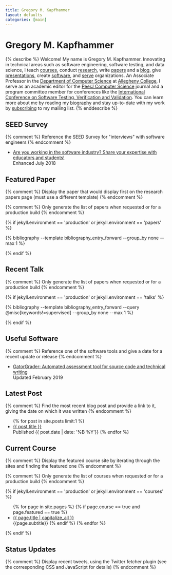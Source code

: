 ```yaml
---
title: Gregory M. Kapfhammer
layout: defaults
categories: [main]
---
```


# Gregory M. Kapfhammer

{% describe %}
Welcome! My name is Gregory M. Kapfhammer. Innovating in technical areas such
as software engineering, software testing, and data science, I teach
[courses]({{site.baseurl}}teaching/), conduct
[research]({{site.baseurl}}research/), write
[papers]({{site.baseurl}}research/papers/) and a [blog]({{site.baseurl}}blog/),
give [presentations]({{site.baseurl}}research/presentations/), create
[software]({{site.baseurl}}software/), and [serve]({{site.baseurl}}service/)
organizations. An Associate Professor in the [Department of Computer
Science](http://www.cs.allegheny.edu) at [Allegheny
College](http://www.allegheny.edu), I serve as an academic editor for the
[PeerJ Computer Science](https://peerj.com/computer-science/) journal and a
program committee member for conferences like the [International Conference on
Software Testing, Verification and
Validation](https://cs.gmu.edu/icst/index.html). You can learn more about me by
reading my [biography]({{site.baseurl}}biography/) and stay up-to-date with my
work by [subscribing]({{site.baseurl}}support/) to my mailing list.
{% enddescribe %}

## SEED Survey

{% comment %} Reference the SEED Survey for "interviews" with software
engineers {% endcomment %}

<ul class="fa-ul"> <li><i class="fa-li fa fa-users fa-lg"></i><a class="major"
href="{{site.baseurl}}seed/">Are you working in the software industry? Share
your expertise with educators and students!</a></li> Enhanced July 2018 </ul>

## Featured Paper

{% comment %} Display the paper that would display first on the research papers
page (must use a different template) {% endcomment %}

{% comment %} Only generate the list of papers when requested or for a
production build {% endcomment %}

{% if jekyll.environment == 'production' or jekyll.environment == 'papers' %}

{% bibliography --template bibliography_entry_forward --group_by none --max 1 %}

{% endif %}

## Recent Talk

{% comment %} Only generate the list of papers when requested or for a
production build {% endcomment %}

{% if jekyll.environment == 'production' or jekyll.environment == 'talks' %}

{% bibliography --template bibliography_entry_forward --query @misc[keywords!=supervised] --group_by none --max 1 %}

{% endif %}

## Useful Software

{% comment %} Reference one of the software tools and give a date for a recent
update or release {% endcomment %}

<ul class="fa-ul">
<li><i class="fa-li fa fa-code fa-lg"></i><a class="major"
href="https://github.com/GatorEducator/gatorgrader">GatorGrader: Automated assessment tool for source code and technical writing</a></li>
Updated February 2019
</ul>

## Latest Post

{% comment %} Find the most recent blog post and provide a link to it, giving
the date on which it was written {% endcomment %}

<ul class="fa-ul">
{% for post in site.posts limit:1 %}
  <li><i class="fa-li fa fa-edit fa-lg"></i><a class="major"
  href="{{site.baseurl}}{{ post.url | remove_first:'/'}}">{{ post.title
  }}</a></li> Published {{ post.date | date: '%B %Y'}}
{% endfor %}
</ul>

## Current Course

{% comment %} Display the featured course site by iterating through the sites
and finding the featured one {% endcomment %}

{% comment %} Only generate the list of courses when requested or for a
production build {% endcomment %}

{% if jekyll.environment == 'production' or jekyll.environment == 'courses' %}

<ul class="fa-ul">
{% for page in site.pages %}
  {% if page.course == true and page.featured == true %}
  <li><i class="fa-li fa fa-cog fa-lg"></i><a class="major" href="{{site.baseurl}}{{ page.url | remove_first:'/'}}">{{ page.title | capitalize_all }}</a></li>
  {{page.subtitle}}
  {% endif %}
{% endfor %}
</ul>

{% endif %}

## Status Updates

{% comment %} Display recent tweets, using the Twitter fetcher plugin (see the
corresponding CSS and JavaScript for details) {% endcomment %}

<div id="tw-gkapfham">
</div>

